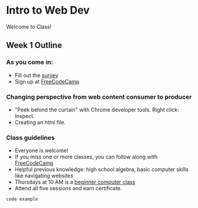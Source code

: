 # Intro to Web Dev

Welcome to Class!

## Week 1 Outline

### As you come in:
* Fill out the [survey](https://goo.gl/forms/fF8ZhRA2XzmCBb9Y2)
* Sign up at [FreeCodeCamp](http://freecodecamp.org)

### Changing perspective from web content consumer to producer
* "Peek behind the curtain" with Chrome developer tools.  Right click: Inspect.
* Creating an html file.

### Class guidelines
* Everyone is welcome!
* If you miss one or more classes, you can follow along with [FreeCodeCamp](http://freecodecamp.org)
* Helpful previous knowledge: high school algebra, basic computer skills like navigating websites
* Thursdays at 10 AM is a [beginner computer class](https://www.berkeleypubliclibrary.org/events/beginner-computer-class-central-ec-0)  
* Attend all five sessions and earn certificate.



```
code example
```
